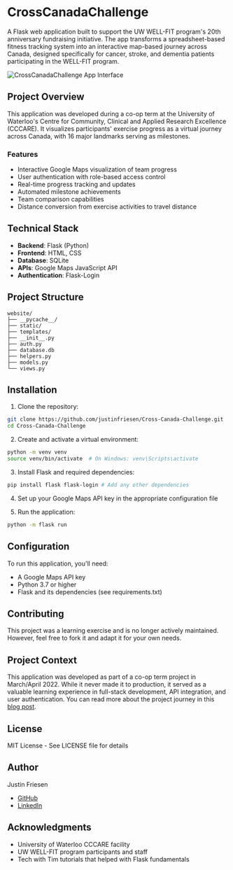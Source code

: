 # CrossCanadaChallenge

A Flask web application built to support the UW WELL-FIT program's 20th anniversary fundraising initiative. The app transforms a spreadsheet-based fitness tracking system into an interactive map-based journey across Canada, designed specifically for cancer, stroke, and dementia patients participating in the WELL-FIT program.

![CrossCanadaChallenge App Interface](path-to-your-image.png)

## Project Overview

This application was developed during a co-op term at the University of Waterloo's Centre for Community, Clinical and Applied Research Excellence (CCCARE). It visualizes participants' exercise progress as a virtual journey across Canada, with 16 major landmarks serving as milestones.

### Features

- Interactive Google Maps visualization of team progress
- User authentication with role-based access control
- Real-time progress tracking and updates
- Automated milestone achievements
- Team comparison capabilities
- Distance conversion from exercise activities to travel distance

## Technical Stack

- **Backend**: Flask (Python)
- **Frontend**: HTML, CSS
- **Database**: SQLite
- **APIs**: Google Maps JavaScript API
- **Authentication**: Flask-Login

## Project Structure

```
website/
├── __pycache__/
├── static/
├── templates/
├── __init__.py
├── auth.py
├── database.db
├── helpers.py
├── models.py
└── views.py
```

## Installation

1. Clone the repository:
```bash
git clone https://github.com/justinfriesen/Cross-Canada-Challenge.git
cd Cross-Canada-Challenge
```

2. Create and activate a virtual environment:
```bash
python -m venv venv
source venv/bin/activate  # On Windows: venv\Scripts\activate
```

3. Install Flask and required dependencies:
```bash
pip install flask flask-login # Add any other dependencies
```

4. Set up your Google Maps API key in the appropriate configuration file

5. Run the application:
```bash
python -m flask run
```

## Configuration

To run this application, you'll need:
- A Google Maps API key
- Python 3.7 or higher
- Flask and its dependencies (see requirements.txt)

## Contributing

This project was a learning exercise and is no longer actively maintained. However, feel free to fork it and adapt it for your own needs.

## Project Context

This application was developed as part of a co-op term project in March/April 2022. While it never made it to production, it served as a valuable learning experience in full-stack development, API integration, and user authentication. You can read more about the project journey in this [blog post](link-to-your-blog-post).

## License

MIT License - See LICENSE file for details

## Author

Justin Friesen
- [GitHub](https://github.com/justinfriesen)
- [LinkedIn](https://www.linkedin.com/in/justin-friesen/)

## Acknowledgments

- University of Waterloo CCCARE facility
- UW WELL-FIT program participants and staff
- Tech with Tim tutorials that helped with Flask fundamentals
